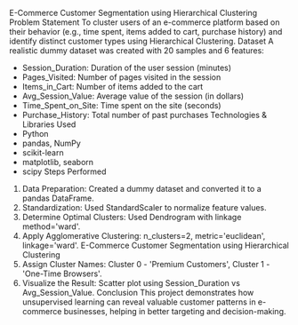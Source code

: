 E-Commerce Customer Segmentation using Hierarchical Clustering
Problem Statement
To cluster users of an e-commerce platform based on their behavior (e.g., time spent, items added to cart,
purchase history) and identify distinct customer types using Hierarchical Clustering.
Dataset
A realistic dummy dataset was created with 20 samples and 6 features:
- Session_Duration: Duration of the user session (minutes)
- Pages_Visited: Number of pages visited in the session
- Items_in_Cart: Number of items added to the cart
- Avg_Session_Value: Average value of the session (in dollars)
- Time_Spent_on_Site: Time spent on the site (seconds)
- Purchase_History: Total number of past purchases
Technologies & Libraries Used
- Python
- pandas, NumPy
- scikit-learn
- matplotlib, seaborn
- scipy
Steps Performed
1. Data Preparation: Created a dummy dataset and converted it to a pandas DataFrame.
2. Standardization: Used StandardScaler to normalize feature values.
3. Determine Optimal Clusters: Used Dendrogram with linkage method='ward'.
4. Apply Agglomerative Clustering: n_clusters=2, metric='euclidean', linkage='ward'.
E-Commerce Customer Segmentation using Hierarchical Clustering
5. Assign Cluster Names: Cluster 0 - 'Premium Customers', Cluster 1 - 'One-Time Browsers'.
6. Visualize the Result: Scatter plot using Session_Duration vs Avg_Session_Value.
Conclusion
This project demonstrates how unsupervised learning can reveal valuable customer patterns in e-commerce
businesses, helping in better targeting and decision-making.
